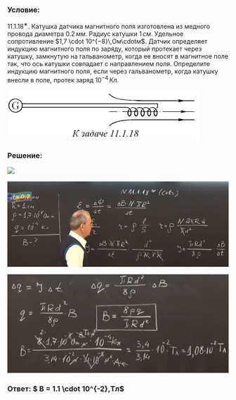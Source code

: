 ###  Условие: 

$11.1.18^{∗}.$ Катушка датчика магнитного поля изготовлена из медного провода диаметра $0.2\,мм$. Радиус катушки $1\,см$. Удельное сопротивление $1,7 \cdot 10^{−8}\,Ом\cdotм$. Датчик определяет индукцию магнитного поля по заряду, который протекает через катушку, замкнутую на гальванометр, когда ее вносят в магнитное поле так, что ось катушки совпадает с направлением поля. Определите индукцию магнитного поля, если через гальванометр, когда катушку внесли в поле, протек заряд $10^{−4}\,Кл$. 

![|439x113, 67%](../../img/11.1.18/statement.png) 

###  Решение: 

![](https://www.youtube.com/embed/JdGrA4vEhU0) 

![|790x304, 67%](../../img/11.1.18/01.png) 

![|573x255, 67%](../../img/11.1.18/02.png) 

###  Ответ: $ B = 1.1 \cdot 10^{-2}\,Тл$ 
